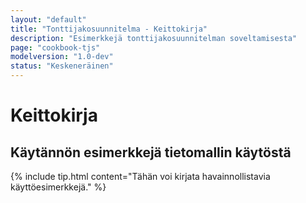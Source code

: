 ```yaml
---
layout: "default"
title: "Tonttijakosuunnitelma - Keittokirja"
description: "Esimerkkejä tonttijakosuunnitelman soveltamisesta"
page: "cookbook-tjs"
modelversion: "1.0-dev"
status: "Keskeneräinen"
---
```

# Keittokirja
## Käytännön esimerkkejä tietomallin käytöstä

{% include tip.html content="Tähän voi kirjata havainnollistavia käyttöesimerkkejä." %}
